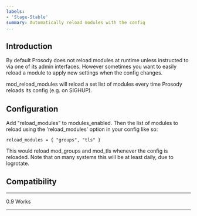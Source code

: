 ```yaml
---
labels:
- 'Stage-Stable'
summary: Automatically reload modules with the config
...
```


Introduction
------------

By default Prosody does not reload modules at runtime unless instructed
to via one of its admin interfaces. However sometimes you want to easily
reload a module to apply new settings when the config changes.

mod\_reload\_modules will reload a set list of modules every time
Prosody reloads its config (e.g. on SIGHUP).

Configuration
-------------

Add "reload\_modules" to modules\_enabled. Then the list of modules to
reload using the 'reload\_modules' option in your config like so:

    reload_modules = { "groups", "tls" }

This would reload mod\_groups and mod\_tls whenever the config is
reloaded. Note that on many systems this will be at least daily, due to
logrotate.

Compatibility
-------------

  ----- -------
  0.9   Works
  ----- -------
